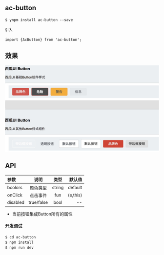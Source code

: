 ## ac-button

```
$ ynpm install ac-button --save

引入

import {AcButton} from 'ac-button';

```

## 效果

![](media/15355446781426/15355454605269.jpg)

## API

|参数|说明|类型|默认值|
|:--|:---:|:--:|---:|
|bcolors|颜色类型|string|default|
|onClick|点击事件|fun|(e,this)|
|disabled|true/false| bool| --|

* 当前按钮集成Button所有的属性


#### 开发调试

```sh
$ cd ac-button
$ npm install
$ npm run dev
```

